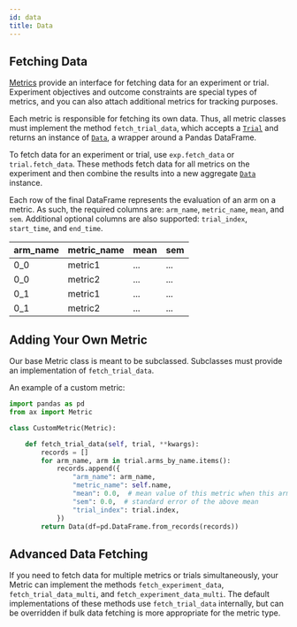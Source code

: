 ```yaml
---
id: data
title: Data
---
```

## Fetching Data

[Metrics](glossary.md#metric) provide an interface for fetching data for an experiment or trial. Experiment objectives and outcome constraints are special types of metrics, and you can also attach additional metrics for tracking purposes.

Each metric is responsible for fetching its own data. Thus, all metric classes must implement the method `fetch_trial_data`, which accepts a [`Trial`](https://ax.readthedocs.io/en/latest/core.html#ax.core.trial.Trial) and returns an instance of [`Data`](https://ax.readthedocs.io/en/latest/core.html#ax.core.data.Data), a wrapper around a Pandas DataFrame.

To fetch data for an experiment or trial, use `exp.fetch_data` or `trial.fetch_data`. These methods fetch data for all metrics on the experiment and then combine the results into a new aggregate [`Data`](https://ax.readthedocs.io/en/latest/core.html#ax.core.data.Data) instance.

Each row of the final DataFrame represents the evaluation of an arm on a metric. As such, the required columns are: `arm_name`, `metric_name`, `mean`, and `sem`. Additional optional columns are also supported: `trial_index`, `start_time`, and `end_time`.

| arm_name | metric_name | mean | sem |
| -------- | ----------- | ---- | --- |
| 0_0      | metric1     | ...  | ... |
| 0_0      | metric2     | ...  | ... |
| 0_1      | metric1     | ...  | ... |
| 0_1      | metric2     | ...  | ... |

## Adding Your Own Metric

Our base Metric class is meant to be subclassed. Subclasses must provide an implementation of `fetch_trial_data`.

An example of a custom metric:

```python
import pandas as pd
from ax import Metric

class CustomMetric(Metric):

    def fetch_trial_data(self, trial, **kwargs):
        records = []
        for arm_name, arm in trial.arms_by_name.items():
            records.append({
                "arm_name": arm_name,
                "metric_name": self.name,
                "mean": 0.0,  # mean value of this metric when this arm is used
                "sem": 0.0,  # standard error of the above mean
                "trial_index": trial.index,
            })
        return Data(df=pd.DataFrame.from_records(records))
```

## Advanced Data Fetching

If you need to fetch data for multiple metrics or trials simultaneously,
your Metric can implement the methods `fetch_experiment_data`, `fetch_trial_data_multi`,
and `fetch_experiment_data_multi`. The default implementations of these methods
use `fetch_trial_data` internally, but can be overridden if bulk data fetching
is more appropriate for the metric type.
